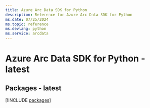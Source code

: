 ```yaml
---
title: Azure Arc Data SDK for Python
description: Reference for Azure Arc Data SDK for Python
ms.date: 07/25/2024
ms.topic: reference
ms.devlang: python
ms.service: arcdata
---
```

# Azure Arc Data SDK for Python - latest
## Packages - latest
[!INCLUDE [packages](arc-data-index.md)]
